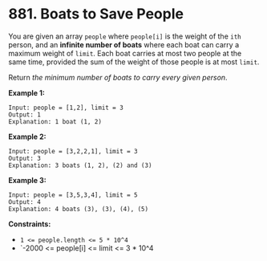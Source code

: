 # 881. Boats to Save People

You are given an array `people` where `people[i]` is the weight of the `ith` person, and an <strong>infinite number of boats</strong> where each boat can carry a maximum weight of `limit`. Each boat carries at most two people at the same time, provided the sum of the weight of those people is at most `limit`.

Return <em>the minimum number of boats to carry every given person</em>.

<strong>Example 1:</strong>
```
Input: people = [1,2], limit = 3
Output: 1
Explanation: 1 boat (1, 2)
```

<strong>Example 2:</strong>
```
Input: people = [3,2,2,1], limit = 3
Output: 3
Explanation: 3 boats (1, 2), (2) and (3)
```

<strong>Example 3:</strong>
```
Input: people = [3,5,3,4], limit = 5
Output: 4
Explanation: 4 boats (3), (3), (4), (5)
```


<strong>Constraints:</strong>

- `1 <= people.length <= 5 * 10^4`
- `-2000 <= people[i] <= limit <= 3 * 10^4
